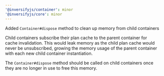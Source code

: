 ```yaml
---
'@inversifyjs/container': minor
'@inversifyjs/core': minor
---
```


Added `Container#dispose` method to clean up memory from child containers

Child containers subscribe their plan cache to the parent container for cache invalidation.
This would leak memory as the child plan cache would never be unsubscribed, growing the memory usage of the parent container with each new child container instantiation.

The `Container#dispose` method should be called on child containers once they are no longer in use to free this memory.
